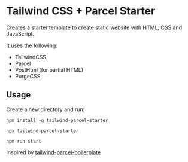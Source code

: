 # Tailwind CSS + Parcel Starter

Creates a starter template to create static website with HTML, CSS and JavaScript.

It uses the following:

- TailwindCSS
- Parcel
- PostHtml (for partial HTML)
- PurgeCSS

## Usage

Create a new directory and run:

```
npm install -g tailwind-parcel-starter
```

```
npx tailwind-parcel-starter
```

```
npm run start
```



Inspired by [tailwind-parcel-boilerplate](https://github.com/didiercatz/tailwindcss-parcel-boilerplate)